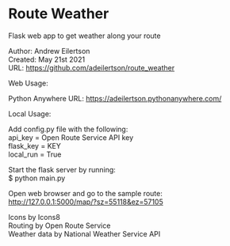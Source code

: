 # Route Weather
Flask web app to get weather along your route

Author: Andrew Eilertson  
Created: May 21st 2021  
URL: https://github.com/adeilertson/route_weather  

Web Usage:

Python Anywhere URL: https://adeilertson.pythonanywhere.com/

Local Usage:

Add config.py file with the following:  
    api_key = Open Route Service API key  
    flask_key = KEY  
    local_run = True  

Start the flask server by running:  
    $ python main.py  

Open web browser and go to the sample route:  
    http://127.0.0.1:5000/map/?sz=55118&ez=57105  


Icons by Icons8  
Routing by Open Route Service  
Weather data by National Weather Service API  
